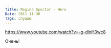 ```yaml
---
Title: Regina Spector - Hero
Date: 2011-11-30
Tags: слушаю
---
```


https://www.youtube.com/watch?v=-g-dlnH3wc8

Очень!